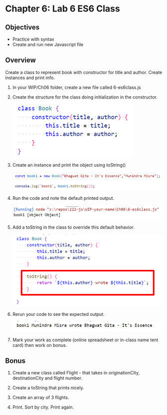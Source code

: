 # Chapter 6: Lab 6 ES6 Class

## Objectives

* Practice with syntax
* Create and run new Javascript file

## Overview
Create a class to represent book with constructor for title and author. Create instances and print info.

1. In your WIP/Ch06 folder, create a new file called 6-es6class.js

1. Create the structure for the class doing initialization in the constructor. 

    ![Open in Preview mode to see image](../screenshots/6-6-create-class.png)

1. Create an instance and print the object using toString()

    ![Open in Preview mode to see image](../screenshots/6-6-create-obj.png)

1. Run the code and note the default printed output.

    ![Open in Preview mode to see image](../screenshots/6-6-3-output.png)

1. Add a toString in the class to override this default behavior.

    ![Open in Preview mode to see image](../screenshots/6-6-4-tostring.png)



1. Rerun your code to see the expected output.

    ![Open in Preview mode to see image](../screenshots/6-6-5-output.png)



1. Mark your work as complete (online spreadsheet or in-class name tent card) then work on bonus.

## Bonus

1. Create a new class called Flight - that takes in originationCity, destinationCity and flight number.

2. Create a toString that prints nicely. 

3. Create an array of 3 flights.

4. Print. Sort by city. Print again.

